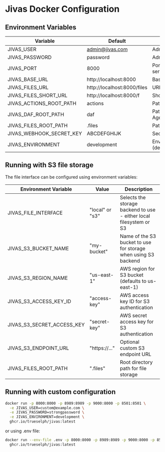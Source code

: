 # Jivas Docker Configuration

## Environment Variables

| Variable | Default | Description |
|----------|---------|-------------|
| JIVAS_USER | admin@jivas.com | Admin user email |
| JIVAS_PASSWORD | password | Admin user password |
| JIVAS_PORT | 8000 | Port for the main Jivas service |
| JIVAS_BASE_URL | http://localhost:8000 | Base URL for API |
| JIVAS_FILES_URL | http://localhost:8000/files | URL for file server |
| JIVAS_FILES_SHORT_URL | http://localhost:8000/f | Short URL for file server |
| JIVAS_ACTIONS_ROOT_PATH | actions | Path for actions |
| JIVAS_DAF_ROOT_PATH | daf | Path for DAF (Digital Agent File) |
| JIVAS_FILES_ROOT_PATH | .files | Path for files storage |
| JIVAS_WEBHOOK_SECRET_KEY | ABCDEFGHIJK | Secret key for webhooks |
| JIVAS_ENVIRONMENT | development | Environment (development/production) |

## Running with S3 file storage

The file interface can be configured using environment variables:

| Environment Variable | Value | Description |
|---------------------|--------|-------------|
| JIVAS_FILE_INTERFACE | "local" or "s3" | Selects the storage backend to use - either local filesystem or S3 |
| JIVAS_S3_BUCKET_NAME | "my-bucket" | Name of the S3 bucket to use for storage when using S3 backend |
| JIVAS_S3_REGION_NAME | "us-east-1" | AWS region for S3 bucket (defaults to us-east-1) |
| JIVAS_S3_ACCESS_KEY_ID | "access-key" | AWS access key ID for S3 authentication |
| JIVAS_S3_SECRET_ACCESS_KEY | "secret-key" | AWS secret access key for S3 authentication |
| JIVAS_S3_ENDPOINT_URL | "https://..." | Optional custom S3 endpoint URL |
| JIVAS_FILES_ROOT_PATH | ".files" | Root directory path for file storage |

## Running with custom configuration

```bash
docker run -p 8000:8000 -p 8989:8989 -p 9000:8000 -p 8501:8501 \
  -e JIVAS_USER=custom@example.com \
  -e JIVAS_PASSWORD=strongpassword \
  -e JIVAS_ENVIRONMENT=development \
  ghcr.io/trueselph/jivas:latest
```

or using .env file:

```bash
docker run --env-file .env -p 8000:8000 -p 8989:8989 -p 9000:8000 -p 8501:8501 \
  ghcr.io/trueselph/jivas:latest
```